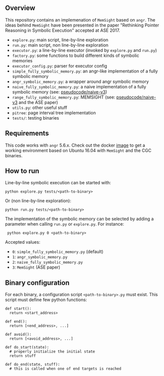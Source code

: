 ## Overview

This repository contains an implemenation of `MemSight` based on `angr`. The ideas behind `MemSight` have been presented in the paper "Rethinking Pointer Reasoning in Symbolic Execution" accepted at ASE 2017.

- `explore.py`: main script, line-by-line exploration
- `run.py`: main script, non line-by-line exploration
- `executor.py`: a line-by-line executor (invoked by `explore.py` and `run.py`)
- `factory.py`: some functions to build different kinds of symbolic memories
- `executor_config.py`: parser for executor config
- `simple_fully_symbolic_memory.py`: an angr-like implementation of a fully symbolic memory
- `angr_symbolic_memory.py`: a wrapper around angr symbolic memory
- `naive_fully_symbolic_memory.py`: a naive implementation of a fully symbolic memory (see: [pseudocode/naive-v3](pseudocode/naive-v3/main.pdf))
- `range_fully_symbolic_memory.py`: MEMSIGHT (see: [pseudocode/naive-v3](pseudocode/naive-v4/main.pdf) and the ASE paper)
- `utils.py`: other useful stuff
- `pitree`: page interval tree implementation
- `tests/`: testing binaries

## Requirements

This code works with `angr` 5.6.x. Check out the docker [image](https://hub.docker.com/r/ercoppa/angr-fsm-0.1/) to get a working environment based on Ubuntu 16.04 with `MemSight` and the CGC binaries.

## How to run
Line-by-line symbolic execution can be started with:

    python explore.py tests/<path-to-binary>
    
Or (non line-by-line exploration):

    python run.py tests/<path-to-binary>

The implementation of the symbolic memory can be selected by adding a parameter when calling `run.py` or `explore.py`. For instance:

     python explore.py 0 <path-to-binary>

Accepted values:
- `0`: `simple_fully_symbolic_memory.py` (default)
- `1`: `angr_symbolic_memory.py`
- `2`: `naive_fully_symbolic_memory.py`
- `3`:  `MemSight` (ASE paper)
    
## Binary configuration
For each binary, a configuration script `<path-to-binary>.py` must exist. This script must define few python functions:

    def start():
      return <start_address>

    def end():
      return [<end_address>, ...]

    def avoid():
      return [<avoid_address>, ...]

    def do_start(state):
      # properly initialize the initial state
      return stuff

    def do_end(state, stuff):
      # this is called when one of end targets is reached
